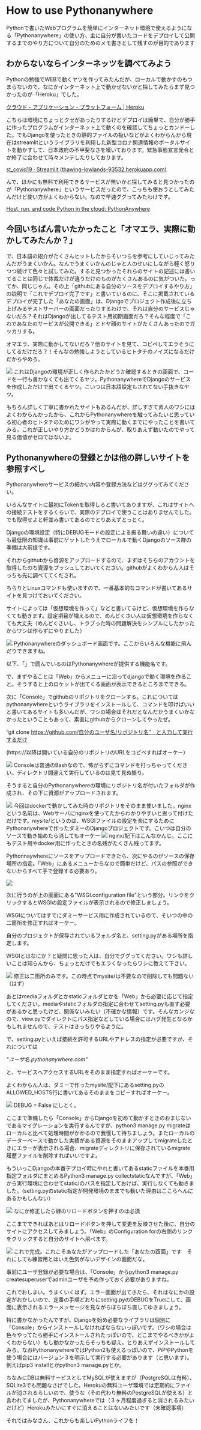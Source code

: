 # How to use Pythonanywhere

Pythonで書いたWebプログラムを簡単にインターネット環境で使えるようになる「Pythonanywhere」の使い方、主に自分が書いたコードをデプロイして公開するまでのやり方について自分のためのメモ書きとして残すのが目的であります

## わからないならインターネッツを調べてみよう

Pythonの勉強でWEBで動くヤツを作ってみたんだが、ローカルで動かすのもつまらないので、なにかインターネット上で動かせないかと探してみたらまず見つかったのが「Heroku」でした。

<a href="https://jp.heroku.com/home">クラウド・アプリケーション・プラットフォーム | Heroku</a>


こちらは環境にちょっとクセがあったりするけどデプロイは簡単で、自分が勝手に作ったプログラムがインターネット上で動くのを確認してちょっとカンドーした。でもDjangoを使ったときの静的ファイルの扱いなどがよくわからんから現在はstreamlitというライブラリを利用した新型コロナ関連情報のポータルサイトを動かすして、日本政府の不甲斐なさを嘆いております。緊急事態宣言発令とか終了に合わせて時々メンテしたりしております。

<a href="https://thawing-lowlands-93532.herokuapp.com/">st_covid19 · Streamlit (thawing-lowlands-93532.herokuapp.com)</a>


 んで、ほかにも無料で利用できるサービスが無いかと探してみると見つかったのが「Pythonanywhere」というサービスだったので、こっちも使おうとしてみたんだけど使い方がよくわからない。なので早速ググってみたわけです。

<a href="https://www.pythonanywhere.com/">Host, run, and code Python in the cloud: PythonAnywhere</a>

## 今回いちばん言いたかったこと「オマエラ、実際に動かしてみたんか？」

で、日本語の紹介がたくさんヒットしたからそいつらを参考にしていじってみたんだがうまくいかん。なんでうまくいかんのじゃと人のせいにしながら軽く怒りつつ続けて色々と試してみた。すると見つかったそれらのサイトの記述には書いてることは同じで体裁だけが違うだけのものがたくさんあるのに気がついた。ってか、同じじゃん。その上「githubにある自分のソースをデプロイするやり方」の説明で「これでデプロイ完了です」と書いているのに、そこに掲載されているデプロイが完了した「あなたの画面」は、Djangoでプロジェクト作成後に立ち上げみるテストサーバーの画面だったりするわけで、それは自分のサービスじゃないだろ？それはDjangoが出してるテスト用初期画面だろ？そんな程度で「これであなたのサービスが公開できる」とドヤ顔のサイトがたくさんあったのでガッカリする。

オマエラ、実際に動かしてないだろ？他のサイトを見て、コピペしてエラそうにしてるだけだろ？！そんなの勉強しようとしているヒトタチのノイズになるだけだからやめろ。

<img src="img/20210620005318.png">
これはDjangoの環境が正しく作られたかどうか確認するときの画面で、コードを一行も書かなくても出てくるヤツ。PythonanywhereでDjangoのサービスを作成しただけで出てくるヤツ。こいつは日本語設定もされてない手抜きなヤツ。

もちろん詳しく丁寧に書かれたサイトもあるんだが、詳しすぎて素人のワシにはよくわからんかったから、これからPythonanywhereを触ってみたいと思っている初心者のヒトタチのためにワシがやって実際に動くまでにやったことを書いてみる。これが正しいやり方かどうかはわからんが、取りあえず動いたのでやって見る価値がゼロではないよ。

## Pythonanywhereの登録とかは他の詳しいサイトを参照すべし

Pythonanywhereサービスの細かい内容や登録方法などはググってみてください。

いろんなサイトに最初にTokenを取得しろと書いてありますが、これはサイトへの接続テストをするくらいで、実際のデプロイで使うことはありませんでした。でも取得せよと軒並み書いてあるのでとりあえずとっとく。

Djangoの環境設定（特にDEBUGモードの設定による振る舞いの違い）についても最低限の知識は事前にゲットしたうえでローカルで動くDjangoのソース群の準備は大前提です。

それからgithubから資源をアップロードするので、まずはそちらのアカウントを取得したのち資源をプッシュしておいてください。githubがよくわからん人はそっちも先に調べててくだされ。

ちらりとLinuxコマンドも使いますので、一番基本的なコマンドが書いてあるサイトを見つけておいてください。

サイトによっては「仮想環境を作って」などと書いてるけど、仮想環境を作らなくても動きます。設定項目が増えるので、めんどくさい人は仮想環境を作らなくても大丈夫（めんどくさいし、トラブった時の問題解決をシンプルにしたかったからワシは作らずにやりました）

<img src="img/20210620071053.png">
Pythonanywhereのダッシュボード画面です。ここからいろんな機能に飛んだりできますね。

以下、「」で囲んでいるのはPythonanywhereが提供する機能名です。

で、まずやることは「Web」からメニューに沿ってdjangoで動く環境を作ること。そうすると上のロケットが出てくる画面が表示できるところまでできる。

次に「Console」でgithubのリポジトリをクローンする。これについてはpythonanywhereというライブラリをインストールして、コマンドを叩けばいいと書いてあるサイトも多いんだが、ワシの場合はそれだとなんだかうまくいかなかったということもあって、素直にgithubからクローンしてやったぜ。

”git clone https://github.com/自分のユーザ名/リポジトリ名”　と入力して実行するだけ

(https://以降は開いている自分のリポジトリのURLをコピペすればオーケー）

<img src="img/20210620071629.png">
Consoleは普通のBashなので、怖がらずにコマンドを打っちゃってください。ディレクトリ間違えて実行しているのは見て見ぬ振り。

そうすると自分のPythonanywhereの環境にリポジトリ名が付いたフォルダが作成され、その下に資源がアップロードされます。

<img src="img/20210620010647.png">
今回はdockerで動かしてみた時のリポジトリをそのまま使いました。nginxという名前は、Webサーバにnginxを使ってたからわかりやすいと思って付けただけです。mysite/というのは、WSGIファイルの設定を楽にするためにPythonanywhereで作ったダミーのDjangoプロジェクトです。こいつは自分のソースで動き始めたら消してもオーケー

<img src="img/20210620010824.png">
nginx/配下はこんなかんじ。ここにもテスト用やdocker用に作ったときの名残がたくさん残ってます。

Pythonnaywhereにソースをアップロードできたら、次にやるのがソースの保存場所の指定。「Web」にあるメニューからなので簡単だけど、パスの参照ができないからすべて手で登録する必要あり。

<img src="img/20210620011121.png">

次に行うのが上の画面にある"WSGI.configuration file"という部分。リンクをクリックするとWSGIの設定ファイルが表示されるので修正しましょう。

WSGIについてはすでにダミーサービス用に作成されているので、そいつの中の二箇所を修正すればオーケー。

自分のプロジェクトが保存されているフォルダ名と、setting.pyがある場所を指定します。

WSGIとはなにか？と疑問に思った人は、自分でググってください。ワシも詳しいことは知らんから、ちょっとだけでもエラくなったらワシに教えて下さい。

<img src="img/20210620011917.png">
修正は二箇所のみです。この時点でmysite/は不要なので削除しても問題ない（はず）

あとはmediaフォルダとかstaticフォルダとかを「Web」から必要に応じて指定してください。mediaやstaticフォルダの指定に合わせてsetting.pyも直す必要があるかと思ったけど、関係ないみたい（不確かな情報）です。そんなカンジなので、view.pyでダイレクトにパス指定などしている場合にはバグ発生となるかもしれませんので、テストはきっちりやるように。

で、setting.pyといえば接続を許可するURLやアドレスの指定が必要ですが、それについては

 <i>"ユーザ名.pythonanywhere.com"</i>

と、サービスへアクセスするURLをそのまま指定すればオーケーです。

よくわからん人は、ダミーで作ったmysite/配下にあるsetting.pyのALLOWED_HOSTS行に書いてあるそのままをコピーすればオーケー。

<img src="img/20210620012506.png">
DEBUG = False にしとく。

ここまで準備したら「Console」からDjangoを初めて動かすときのおまじないであるマイグレーションを実行するんですが、python3 manage.py migrateはローカルと比べて処理時間がかかるので我慢して待ちましょう。またローカルのデーターベースで動かした実績がある資源をそのままアップしてmigrateしたときにエラーが表示される場合、migrateディレクトリに保存されているmigrate履歴ファイルを削除すればいいですよ。

もういっこDjangoの本番デプロイ時にやれと書いてあるstaticファイルを本番用指定フォルダにまとめるPython3 manage.py collectstaticなんですが、「Web」から実行環境に合わせてstatic/のパスを指定しておけば、実行しなくても動きました。(setting.pyのstatic指定が開発環境のままでも動いた理由はここらへんにあるかもしんない）

 <img src="img/20210620012634.png">
 なにか修正したら緑のリロードボタンを押すのは必須

ここまでできればあとはリロードボタンを押して変更を反映させた後に、自分のサイトにアクセスしてみましょう。「Web」のConfiguration forの右側のリンクをクリックすると自分のサイトへ飛べます。

<img src="img/20210620012842.png">
これで完成。これこそあなたがアップロードした「あなたの画面」です　それにしても練習用とはいえ色気がないデザインの画面だな。

事前にユーザ登録が必要な場合は、「Console」からpython3 manage.py createsuperuserでadminユーザを予め作っておく必要がありますね。

これでおしまい。うまくいくはず。エラー画面が出てきたら、それはなにかの設定がおかしいので、定番の手順どおりにsetting.pyのDEBUGをTrueにして、画面に表示されるエラーメッセージを見ながらぼちぼち直してゆきましょう。

特に書かなかったんですが、Djangoを始め必要なライブラリは個別に「Console」からインストールしなければならないっぽいです。（ワシの場合は色々やってたら勝手にインストールされたっぽいので、どこまでやるべきかがよくわからない）もし動かなかったらそっちも疑え。とりあえずインストールしてみろ。なおPythonanywhereではPython2も使えるっぽいので、PiPやPythonを使う場合にはバージョン３を明示して実行する必要があります（と思います）。例えばpip3 installとかpython3 manage.pyとか。

ちなみにDBは無料サービスとしてMySQLが使えますが（PostgreSQLは有料）、SQLite3でも問題なさげでした。Herokuの無料ユーザ環境では定期的にファイルが消されるらしいので、使うな（その代わり無料のPostgreSQLが使える）と言われてましたが、Pythonanywhereでは（３ヶ月程度過ぎると消されるみたいだけど）Herokuみたいにすぐに消えることはないみたいです（未確認事項）

 

それではみなさん、これからも楽しいPythonライフを！
